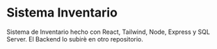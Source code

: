 # Sistema Inventario
Sistema de Inventario hecho con React, Tailwind, Node, Express y SQL Server. El Backend lo subirè en otro repositorio.
